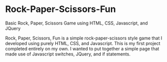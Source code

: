 # Rock-Paper-Scissors-Fun
Basic Rock, Paper, Scissors Game using HTML, CSS, Javascript, and JQuery

Rock, Paper, Scissors, Fun is a simple rock-paper-scissors style game that I developed using purely HTML, CSS, and Javascript.
This is my first project completed entirely on my own. I wanted to put together a simple page that made use of Javascript switches,
JQuery, and if statements.
